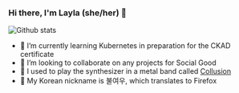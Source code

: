 ### Hi there, I'm Layla (she/her) 👋 

![Github stats](https://github-readme-stats.vercel.app/api?username=laylaxh&show_icons=false&theme=radical&count_private=true&hide=issues)

- 🌱 I’m currently learning Kubernetes in preparation for the CKAD certificate
- 👯 I’m looking to collaborate on any projects for Social Good
- 🎵 I used to play the synthesizer in a metal band called [Collusion](https://open.spotify.com/track/2jwzC2mdjmYTKS30HFmA3d?si=Q7_SW69fRkalvXAgEQjENg)
- 🦊 My Korean nickname is 불여우, which translates to Firefox
